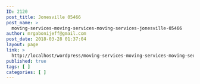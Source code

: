 ```yaml
---
ID: 2120
post_title: Jonesville 05466
post_name: >
  moving-services-moving-services-moving-services-jonesville-05466
author: mrgabonijeff@gmail.com
post_date: 2018-03-28 01:37:04
layout: page
link: >
  http://localhost/wordpress/moving-services-moving-services-moving-services-jonesville-05466/
published: true
tags: [ ]
categories: [ ]
---
```

